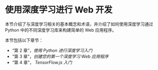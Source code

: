 # 使用深度学习进行 Web 开发

本节介绍了与深度学习相关的基本概念和术语，并介绍了如何使用深度学习通过 Python 中的不同深度学习库来构建简单的 Web 应用程序。

本节包括以下章节：

*   “第 2 章”，*使用 Python 进行深度学习入门*
*   “第 3 章”，*创建您的第一个深度学习 Web 应用程序*
*   “第 4 章”， *TensorFlow.js 入门*
